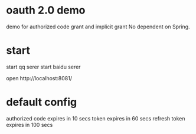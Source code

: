 # oauth 2.0 demo

demo for authorized code grant and  implicit grant
No dependent on Spring.

# start
start qq serer
start baidu serer

open http://localhost:8081/


# default config
authorized code expires in 10 secs
token expires in 60 secs
refresh token expires in 100 secs


